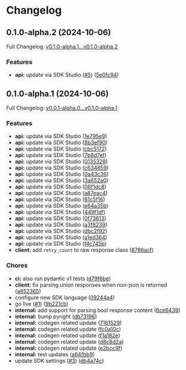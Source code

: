 # Changelog

## 0.1.0-alpha.2 (2024-10-06)

Full Changelog: [v0.1.0-alpha.1...v0.1.0-alpha.2](https://github.com/0xnenlabs/steel-python/compare/v0.1.0-alpha.1...v0.1.0-alpha.2)

### Features

* **api:** update via SDK Studio ([#5](https://github.com/0xnenlabs/steel-python/issues/5)) ([5e0fc94](https://github.com/0xnenlabs/steel-python/commit/5e0fc948e5ce326fd5bf4c1f8290715112dae22b))

## 0.1.0-alpha.1 (2024-10-06)

Full Changelog: [v0.0.1-alpha.0...v0.1.0-alpha.1](https://github.com/0xnenlabs/steel-python/compare/v0.0.1-alpha.0...v0.1.0-alpha.1)

### Features

* **api:** update via SDK Studio ([1e795e9](https://github.com/0xnenlabs/steel-python/commit/1e795e98b6aab5788a432c48722dac051b67d0fe))
* **api:** update via SDK Studio ([8b3ef90](https://github.com/0xnenlabs/steel-python/commit/8b3ef90ad0d0798dec9459fe833ef83303610c20))
* **api:** update via SDK Studio ([cbc5172](https://github.com/0xnenlabs/steel-python/commit/cbc51725f751eafac1571b97228a0dfe3b373591))
* **api:** update via SDK Studio ([7b8d7ef](https://github.com/0xnenlabs/steel-python/commit/7b8d7ef51e06614fa32b418ac7f43834ede2b02e))
* **api:** update via SDK Studio ([0135328](https://github.com/0xnenlabs/steel-python/commit/01353289da6794a0969671adbceac5b05e2aa5fd))
* **api:** update via SDK Studio ([c634859](https://github.com/0xnenlabs/steel-python/commit/c6348592bba828b1f826dac029d4de7166a0df50))
* **api:** update via SDK Studio ([0a43c36](https://github.com/0xnenlabs/steel-python/commit/0a43c360499418b59b30d58efbd5c966786eebfd))
* **api:** update via SDK Studio ([3a652a0](https://github.com/0xnenlabs/steel-python/commit/3a652a052af5012743e60bc4b9e471e3b7d8d869))
* **api:** update via SDK Studio ([06f1dc8](https://github.com/0xnenlabs/steel-python/commit/06f1dc8449e5d30a64c61697d17fb6fc66985322))
* **api:** update via SDK Studio ([a87eac4](https://github.com/0xnenlabs/steel-python/commit/a87eac41d59bde68e68205600cd4d312391d726f))
* **api:** update via SDK Studio ([61c5f16](https://github.com/0xnenlabs/steel-python/commit/61c5f168e412bf5449fd32dbb11ccb6c8ddb6f34))
* **api:** update via SDK Studio ([e64a35b](https://github.com/0xnenlabs/steel-python/commit/e64a35b2e9003ed375618bd9edad5f47fe6f271c))
* **api:** update via SDK Studio ([449f1df](https://github.com/0xnenlabs/steel-python/commit/449f1dfe6371c687182cb37d3769b36789fbba09))
* **api:** update via SDK Studio ([0f73613](https://github.com/0xnenlabs/steel-python/commit/0f7361350eef43be2997a8350eab56029ec5de1d))
* **api:** update via SDK Studio ([a3f8239](https://github.com/0xnenlabs/steel-python/commit/a3f8239216c6069cdad9032325e57b2eed033659))
* **api:** update via SDK Studio ([dbc2f92](https://github.com/0xnenlabs/steel-python/commit/dbc2f92ee66b004c7298816d5d09d320bf49017b))
* **api:** update via SDK Studio ([a1ed364](https://github.com/0xnenlabs/steel-python/commit/a1ed364ea8ae379fb1678adcbdf641f09cc2c147))
* **api:** update via SDK Studio ([f4c745b](https://github.com/0xnenlabs/steel-python/commit/f4c745b74dba6999e2eea4e6638e35c747b8445f))
* **client:** add `retry_count` to raw response class ([8786acf](https://github.com/0xnenlabs/steel-python/commit/8786acf5086db76769d7a10eeee2394bca82e15b))


### Chores

* **ci:** also run pydantic v1 tests ([d79f6be](https://github.com/0xnenlabs/steel-python/commit/d79f6be414bcfd88694fd0f7c69bc5e12ad8e666))
* **client:** fix parsing union responses when non-json is returned ([a852365](https://github.com/0xnenlabs/steel-python/commit/a85236511a936a32ca615eab90a3c132e2a65e7b))
* configure new SDK language ([09244a4](https://github.com/0xnenlabs/steel-python/commit/09244a41af0bd482602baec0d965c01565cb14fa))
* go live ([#1](https://github.com/0xnenlabs/steel-python/issues/1)) ([9b221cb](https://github.com/0xnenlabs/steel-python/commit/9b221cb86247911a7917518478e17f3ed605d5d2))
* **internal:** add support for parsing bool response content ([6ce6439](https://github.com/0xnenlabs/steel-python/commit/6ce643954e33f0b36589d20325f660ef6bd7920d))
* **internal:** bump pyright ([db73196](https://github.com/0xnenlabs/steel-python/commit/db73196aadb340c6685519ca78500586ffa709ca))
* **internal:** codegen related update ([7161529](https://github.com/0xnenlabs/steel-python/commit/71615290c3c33d5aebb6076a342348d0868ed7e8))
* **internal:** codegen related update ([fc0a10c](https://github.com/0xnenlabs/steel-python/commit/fc0a10cf8282f03d6ba8c0a74190169424e56b04))
* **internal:** codegen related update ([f1a182e](https://github.com/0xnenlabs/steel-python/commit/f1a182e112585a5b7f768a55ce510c85baca4a46))
* **internal:** codegen related update ([d8c8d2a](https://github.com/0xnenlabs/steel-python/commit/d8c8d2ad302d41f083452b83e7b1361fa595e7d0))
* **internal:** codegen related update ([e2bcc9f](https://github.com/0xnenlabs/steel-python/commit/e2bcc9fd41f0400ccd4433deb7674f4b0786e2b0))
* **internal:** test updates ([a64fbb9](https://github.com/0xnenlabs/steel-python/commit/a64fbb984f790e95f8d7da963fbf70889f23887a))
* update SDK settings ([#3](https://github.com/0xnenlabs/steel-python/issues/3)) ([db4a74c](https://github.com/0xnenlabs/steel-python/commit/db4a74cbf541d0277c7e62c32320ea90558e56de))
